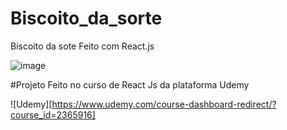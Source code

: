 # Biscoito_da_sorte
Biscoito da sote Feito com React.js

![image](https://user-images.githubusercontent.com/93170497/154714308-322bbdc7-bd69-4ef3-837b-ea562c8df350.png)

#Projeto Feito no curso de React Js da plataforma Udemy

![Udemy][https://www.udemy.com/course-dashboard-redirect/?course_id=2365916]
